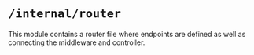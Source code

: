 # `/internal/router`

This module contains a router file where endpoints are defined as well as connecting the middleware and controller.

